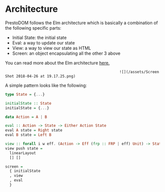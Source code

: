 # Architecture

PrestoDOM follows the Elm architecture which is basically a combination of the following specific parts:

* Initial State: the initial state
* Eval: a way to update our state
* View: a way to view our state as HTML
* Screen: an object encapsulating all the other 3 above

You can read more about the Elm architecture [here.](https://guide.elm-lang.org/architecture/)

                                                        ![](/assets/Screen Shot 2018-04-26 at 19.17.25.png)

A simple pattern looks like the following:

```haskell
type State = {...}

initialState :: State
initialState = {...}

data Action = A | B

eval :: Action -> State -> Either Action State
eval A state = Right state
eval B state = Left B

view :: forall i w eff. (Action -> Eff (frp :: FRP | eff) Unit) -> State -> PrestoDOM Action w
view push state =
  linearLayout
  [] []

screen =
  { initialState
  , view
  , eval
  }
```



